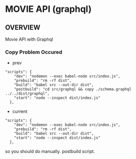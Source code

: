 # MOVIE API (graphql)

## OVERVIEW
Movie API with Graphql

### Copy Problem Occured
- prev
```
"scripts": {
    "dev": "nodemon --exec babel-node src/index.js",
    "prebuild": "rm -rf dist",
    "build": "babel src --out-dir dist",
    "postbuild": "cd src/graphql && copy ./schema.graphql ../../dist/graphql",
    "start": "node --inspect dist/index.js"
  },
```
- current
```
"scripts": {
    "dev": "nodemon --exec babel-node src/index.js",
    "prebuild": "rm -rf dist",
    "build": "babel src --out-dir dist",
    "start": "node --inspect dist/index.js"
  },
```

so you should do manually. postbuild script.